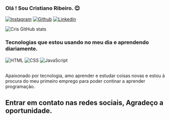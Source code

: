 
### Olá ! Sou Cristiano Ribeiro. 😊

[![Instagram](https://img.shields.io/badge/Instagram-E4405F?style=for-the-badge&logo=instagram&logoColor=white)](https://www.instagram.com/critiano_ribeiro/?next=%2F)
[![Github](https://img.shields.io/badge/GitHub-100000?style=for-the-badge&logo=github&logoColor=white)](https://github.com/Cr-devcris)
[![Linkedin](https://img.shields.io/badge/LinkedIn-0077B5?style=for-the-badge&logo=linkedin&logoColor=white)](https://www.linkedin.com/in/cristiano-ribeiro-2bb944197/)

![Cris GitHub stats](https://github-readme-stats.vercel.app/api?username=CrisTiano&show_icons=true&theme=cobalt) 

### Tecnologias que estou usando no meu dia e aprendendo diariamente.
<div>
<img align="center" alt="HTML" src="https://img.shields.io/badge/HTML-239120?style=for-the-badge&logo=html5&logoColor=white">
<img align="center" alt="CSS" src="https://img.shields.io/badge/CSS-239120?&style=for-the-badge&logo=css3&logoColor=white">
<img align="center" alt="JavaScript" src="https://img.shields.io/badge/JavaScript-F7DF1E?style=for-the-badge&logo=javascript&logoColor=black">


</div><br/>

Apaixonado por tecnologia, amo aprender e estudar coisas novas e estou à procura do meu primeiro emprego
para poder continar a aprender programação.

## Entrar em contato nas redes sociais, Agradeço a oportunidade.
